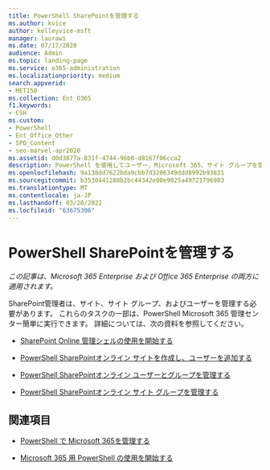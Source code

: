 ```yaml
---
title: PowerShell SharePointを管理する
ms.author: kvice
author: kelleyvice-msft
manager: laurawi
ms.date: 07/17/2020
audience: Admin
ms.topic: landing-page
ms.service: o365-administration
ms.localizationpriority: medium
search.appverid:
- MET150
ms.collection: Ent_O365
f1.keywords:
- CSH
ms.custom:
- PowerShell
- Ent_Office_Other
- SPO_Content
- seo-marvel-apr2020
ms.assetid: d0d3877a-831f-4744-96b0-d8167f06cca2
description: PowerShell を使用してユーザー、Microsoft 365、サイト グループを管理する方法について説明します。
ms.openlocfilehash: 9a138dd7622bda9cbb7d3206349ddd8992b93831
ms.sourcegitcommit: b3530441288b2bc44342e00e9025a49721796903
ms.translationtype: MT
ms.contentlocale: ja-JP
ms.lasthandoff: 03/20/2022
ms.locfileid: "63675396"
---
```

# <a name="manage-sharepoint-with-powershell"></a>PowerShell SharePointを管理する

*この記事は、Microsoft 365 Enterprise および Office 365 Enterprise の両方に適用されます。*

SharePoint管理者は、サイト、サイト グループ、およびユーザーを管理する必要があります。 これらのタスクの一部は、PowerShell Microsoft 365 管理センター簡単に実行できます。 詳細については、次の資料を参照してください。

- [SharePoint Online 管理シェルの使用を開始する](/powershell/sharepoint/sharepoint-online/connect-sharepoint-online)

- [PowerShell SharePointオンライン サイトを作成し、ユーザーを追加する](create-sharepoint-sites-and-add-users-with-powershell.md)

- [PowerShell SharePointオンライン ユーザーとグループを管理する](manage-sharepoint-users-and-groups-with-powershell.md)

- [PowerShell SharePointオンライン サイト グループを管理する](manage-sharepoint-site-groups-with-powershell.md)

## <a name="see-also"></a>関連項目

- [PowerShell で Microsoft 365を管理する](manage-microsoft-365-with-microsoft-365-powershell.md)

- [Microsoft 365 用 PowerShell の使用を開始する](getting-started-with-microsoft-365-powershell.md)
